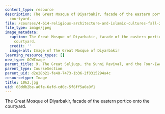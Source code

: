```yaml
---
content_type: resource
description: The Great Mosque of Diyarbakir, facade of the eastern portico onto the
  courtyard.
file: /courses/4-614-religious-architecture-and-islamic-cultures-fall-2002/68ddb2bea0fe6afdcd0c5f6ff5a0a0f1_1062.jpg
file_type: image/jpeg
image_metadata:
  caption: The Great Mosque of Diyarbakir, facade of the eastern portico onto the
    courtyard.
  credit: ''
  image-alt: Image of The Great Mosque of Diyarbakir
learning_resource_types: []
ocw_type: OCWImage
parent_title: 9. The Great Seljuqs, the Sunni Revival, and the Four-Iwan Plan
parent_type: CourseSection
parent_uid: d2e28b21-fe48-7473-1b36-2f0315294a4c
resourcetype: Image
title: 1062.jpg
uid: 68ddb2be-a0fe-6afd-cd0c-5f6ff5a0a0f1
---
```

The Great Mosque of Diyarbakir, facade of the eastern portico onto the courtyard.

